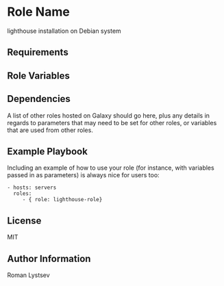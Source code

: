 Role Name
=========

lighthouse installation on Debian system

Requirements
------------

Role Variables
--------------

Dependencies
------------

A list of other roles hosted on Galaxy should go here, plus any details in regards to parameters that may need to be set for other roles, or variables that are used from other roles.

Example Playbook
----------------

Including an example of how to use your role (for instance, with variables passed in as parameters) is always nice for users too:

    - hosts: servers
      roles:
         - { role: lighthouse-role}

License
-------

MIT

Author Information
------------------

Roman Lystsev
